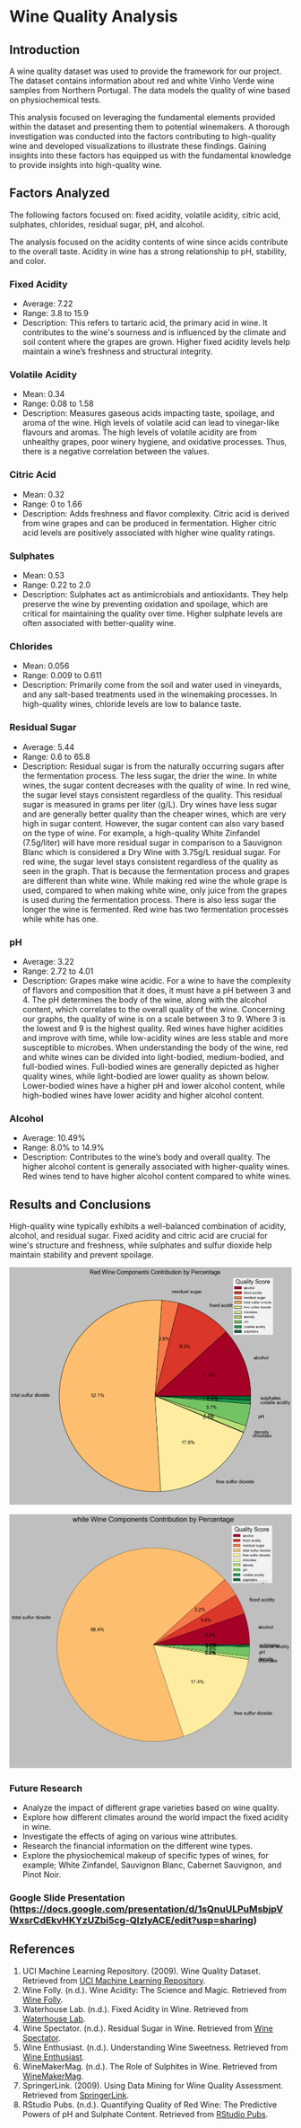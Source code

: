 # **Wine Quality Analysis**

## Introduction
A wine quality dataset was used to provide the framework for our project. The dataset contains information about red and white Vinho Verde wine samples from Northern Portugal. The data models the quality of wine based on physiochemical tests.

This analysis focused on leveraging the fundamental elements provided within the dataset and presenting them to potential winemakers. A thorough investigation was conducted into the factors contributing to high-quality wine and developed visualizations to illustrate these findings. Gaining insights into these factors has equipped us with the fundamental knowledge to provide insights into high-quality wine.

## Factors Analyzed
The following factors focused on: fixed acidity, volatile acidity, citric acid, sulphates, chlorides, residual sugar, pH, and alcohol.

The analysis focused on the acidity contents of wine since acids contribute to the overall taste. Acidity in wine has a strong relationship to pH, stability, and color. 

### Fixed Acidity
- Average: 7.22
- Range: 3.8 to 15.9
- Description:
This refers to tartaric acid, the primary acid in wine. It contributes to the wine's sourness and is influenced by the climate and soil content where the grapes are grown. Higher fixed acidity levels help maintain a wine’s freshness and structural integrity.

### Volatile Acidity
- Mean: 0.34
- Range: 0.08 to 1.58
- Description:
Measures gaseous acids impacting taste, spoilage, and aroma of the wine. High levels of volatile acid can lead to vinegar-like flavours and aromas. The high levels of volatile acidity are from unhealthy grapes, poor winery hygiene, and oxidative processes. Thus, there is a negative correlation between the values.

### Citric Acid
- Mean: 0.32
- Range: 0 to 1.66
- Description:
Adds freshness and flavor complexity. Citric acid is derived from wine grapes and can be produced in fermentation. Higher citric acid levels are positively associated with higher wine quality ratings.


### Sulphates
- Mean: 0.53
- Range: 0.22 to 2.0
- Description:
Sulphates act as antimicrobials and antioxidants. They help preserve the wine by preventing oxidation and spoilage, which are critical for maintaining the quality over time. Higher sulphate levels are often associated with better-quality wine.

### Chlorides
- Mean: 0.056
- Range: 0.009 to 0.611
- Description:
Primarily come from the soil and water used in vineyards, and any salt-based treatments used in the winemaking processes.​ In high-quality wines, chloride levels are low to balance taste.

### Residual Sugar
- Average: 5.44
- Range: 0.6 to 65.8
- Description:
Residual sugar is from the naturally occurring sugars after the fermentation process. The less sugar, the drier the wine. In white wines, the sugar content decreases with the quality of wine. In red wine, the sugar level stays consistent regardless of the quality. This residual sugar is measured in grams per liter (g/L). Dry wines have less sugar and are generally better quality than the cheaper wines, which are very high in sugar content. However, the sugar content can also vary based on the type of wine. For example, a high-quality White Zinfandel (7.5g/liter) will have more residual sugar in comparison to a Sauvignon Blanc which is considered a Dry Wine with 3.75g/L residual sugar. For red wine, the sugar level stays consistent regardless of the quality as seen in the graph. That is because the fermentation process and grapes are different than white wine. While making red wine the whole grape is used, compared to when making white wine, only juice from the grapes is used during the fermentation process. There is also less sugar the longer the wine is fermented. Red wine has two fermentation processes while white has one.

### pH
- Average: 3.22
- Range: 2.72 to 4.01
- Description:
Grapes make wine acidic. For a wine to have the complexity of flavors and composition that it does, it must have a pH between 3 and 4. The pH determines the body of the wine, along with the alcohol content, which correlates to the overall quality of the wine. Concerning our graphs, the quality of wine is on a scale between 3 to 9. Where 3 is the lowest and 9 is the highest quality.  Red wines have higher acidities and improve with time, while low-acidity wines are less stable and more susceptible to microbes. When understanding the body of the wine, red and white wines can be divided into light-bodied, medium-bodied, and full-bodied wines. Full-bodied wines are generally depicted as higher quality wines, while light-bodied are lower quality as shown below. Lower-bodied wines have a higher pH and lower alcohol content, while high-bodied wines have lower acidity and higher alcohol content.

### Alcohol
- Average: 10.49%
- Range: 8.0% to 14.9%
- Description:
Contributes to the wine’s body and overall quality. The higher alcohol content is generally associated with higher-quality wines.
Red wines tend to have higher alcohol content compared to white wines. 

## Results and Conclusions
High-quality wine typically exhibits a well-balanced combination of acidity, alcohol, and residual sugar. Fixed acidity and citric acid are crucial for wine's structure and freshness, while sulphates and sulfur dioxide help maintain stability and prevent spoilage.

![Red Wine Components Contribution by Percentages](red_wine_components_percentages.png)

![White Wine Components Contribution by Percentages](white_wine_components_percentages1.png)

### Future Research

- Analyze the impact of different grape varieties based on wine quality.
- Explore how different climates around the world impact the fixed acidity in wine.
- Investigate the effects of aging on various wine attributes.
- Research the financial information on the different wine types.
- Explore the physiochemical makeup of specific types of wines, for example; White Zinfandel, Sauvignon Blanc, Cabernet Sauvignon, and Pinot Noir.

### Google Slide Presentation (https://docs.google.com/presentation/d/1sQnuULPuMsbjpVWxsrCdEkvHKYzUZbi5cg-QlzIyACE/edit?usp=sharing)

## References
1. UCI Machine Learning Repository. (2009). Wine Quality Dataset. Retrieved from [UCI Machine Learning Repository](https://archive.ics.uci.edu/ml/datasets/Wine+Quality).
2. Wine Folly. (n.d.). Wine Acidity: The Science and Magic. Retrieved from [Wine Folly](https://winefolly.com/tutorial/wine-acidity/).
3. Waterhouse Lab. (n.d.). Fixed Acidity in Wine. Retrieved from [Waterhouse Lab](https://waterhouse.ucdavis.edu/whats-in-wine/fixed-acidity).
4. Wine Spectator. (n.d.). Residual Sugar in Wine. Retrieved from [Wine Spectator](https://www.winespectator.com/articles/residual-sugar-in-wine).
5. Wine Enthusiast. (n.d.). Understanding Wine Sweetness. Retrieved from [Wine Enthusiast](https://www.winemag.com/2018/05/16/wine-sweetness-chart/).
6. WineMakerMag. (n.d.). The Role of Sulphites in Wine. Retrieved from [WineMakerMag](https://winemakermag.com/article/858-the-role-of-sulfites-in-wine).
7. SpringerLink. (2009). Using Data Mining for Wine Quality Assessment. Retrieved from [SpringerLink](https://link.springer.com/chapter/10.1007/978-1-84800-370-3_16).
8. RStudio Pubs. (n.d.). Quantifying Quality of Red Wine: The Predictive Powers of pH and Sulphate Content. Retrieved from [RStudio Pubs](https://rpubs.com/).
